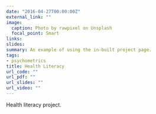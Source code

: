 ```yaml
---
date: "2016-04-27T00:00:00Z"
external_link: ""
image:
  caption: Photo by rawpixel on Unsplash
  focal_point: Smart
links:
slides:
summary: An example of using the in-built project page.
tags:
- psychometrics
title: Health Literacy
url_code: ""
url_pdf: ""
url_slides: ""
url_video: ""
---
```


Health literacy project.